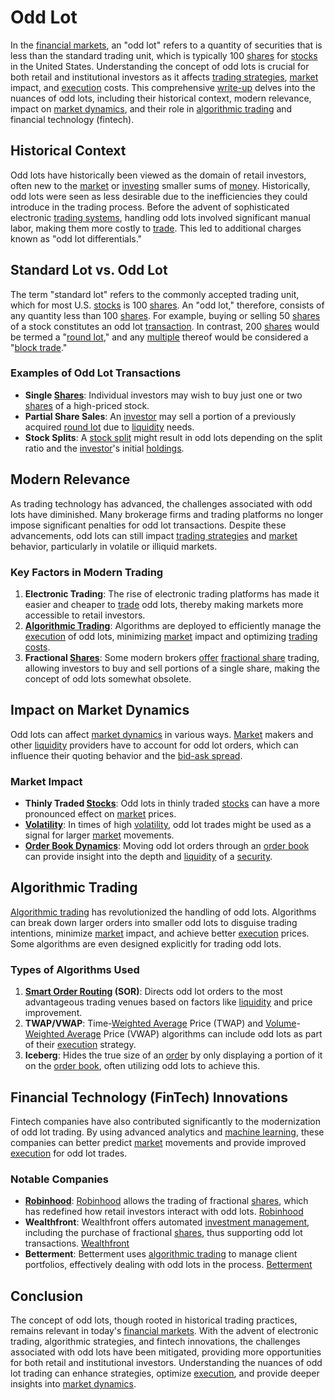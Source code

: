 # Odd Lot

In the [financial markets](../f/financial_market.md), an "odd lot" refers to a quantity of securities that is less than the standard trading unit, which is typically 100 [shares](../s/shares.md) for [stocks](../s/stock.md) in the United States. Understanding the concept of odd lots is crucial for both retail and institutional investors as it affects [trading strategies](../t/trading_strategies.md), [market](../m/market.md) impact, and [execution](../e/execution.md) costs. This comprehensive [write-up](../w/write-up.md) delves into the nuances of odd lots, including their historical context, modern relevance, impact on [market dynamics](../m/market_dynamics.md), and their role in [algorithmic trading](../a/accountability.md) and financial technology (fintech).

## Historical Context

Odd lots have historically been viewed as the domain of retail investors, often new to the [market](../m/market.md) or [investing](../i/investing.md) smaller sums of [money](../m/money.md). Historically, odd lots were seen as less desirable due to the inefficiencies they could introduce in the trading process. Before the advent of sophisticated electronic [trading systems](../t/trading_systems.md), handling odd lots involved significant manual labor, making them more costly to [trade](../t/trade.md). This led to additional charges known as "odd lot differentials."

## Standard Lot vs. Odd Lot

The term "standard lot" refers to the commonly accepted trading unit, which for most U.S. [stocks](../s/stock.md) is 100 [shares](../s/shares.md). An "odd lot," therefore, consists of any quantity less than 100 [shares](../s/shares.md). For example, buying or selling 50 [shares](../s/shares.md) of a stock constitutes an odd lot [transaction](../t/transaction.md). In contrast, 200 [shares](../s/shares.md) would be termed a "[round lot](../r/round_lot.md)," and any [multiple](../m/multiple.md) thereof would be considered a "[block trade](../b/block_trade.md)."

### Examples of Odd Lot Transactions

- **Single [Shares](../s/shares.md)**: Individual investors may wish to buy just one or two [shares](../s/shares.md) of a high-priced stock.
- **Partial Share Sales**: An [investor](../i/investor.md) may sell a portion of a previously acquired [round lot](../r/round_lot.md) due to [liquidity](../l/liquidity.md) needs.
- **Stock Splits**: A [stock split](../s/stock_split.md) might result in odd lots depending on the split ratio and the [investor](../i/investor.md)'s initial [holdings](../h/holdings.md).

## Modern Relevance

As trading technology has advanced, the challenges associated with odd lots have diminished. Many brokerage firms and trading platforms no longer impose significant penalties for odd lot transactions. Despite these advancements, odd lots can still impact [trading strategies](../t/trading_strategies.md) and [market](../m/market.md) behavior, particularly in volatile or illiquid markets.

### Key Factors in Modern Trading

1. **Electronic Trading**: The rise of electronic trading platforms has made it easier and cheaper to [trade](../t/trade.md) odd lots, thereby making markets more accessible to retail investors.
2. **[Algorithmic Trading](../a/accountability.md)**: Algorithms are deployed to efficiently manage the [execution](../e/execution.md) of odd lots, minimizing [market](../m/market.md) impact and optimizing [trading costs](../t/trading_costs.md).
3. **Fractional [Shares](../s/shares.md)**: Some modern brokers [offer](../o/offer.md) [fractional share](../f/fractional_share.md) trading, allowing investors to buy and sell portions of a single share, making the concept of odd lots somewhat obsolete.

## Impact on Market Dynamics

Odd lots can affect [market dynamics](../m/market_dynamics.md) in various ways. [Market](../m/market.md) makers and other [liquidity](../l/liquidity.md) providers have to account for odd lot orders, which can influence their quoting behavior and the [bid-ask spread](../b/bid-ask_spread.md).

### Market Impact

- **Thinly Traded [Stocks](../s/stock.md)**: Odd lots in thinly traded [stocks](../s/stock.md) can have a more pronounced effect on [market](../m/market.md) prices.
- **[Volatility](../v/volatility.md)**: In times of high [volatility](../v/volatility.md), odd lot trades might be used as a signal for larger [market](../m/market.md) movements.
- **[Order Book Dynamics](../o/order_book_dynamics.md)**: Moving odd lot orders through an [order book](../o/order_book.md) can provide insight into the depth and [liquidity](../l/liquidity.md) of a [security](../s/security.md).

## Algorithmic Trading

[Algorithmic trading](../a/accountability.md) has revolutionized the handling of odd lots. Algorithms can break down larger orders into smaller odd lots to disguise trading intentions, minimize [market](../m/market.md) impact, and achieve better [execution](../e/execution.md) prices. Some algorithms are even designed explicitly for trading odd lots.

### Types of Algorithms Used

1. **[Smart Order Routing](../s/smart_order_routing.md) (SOR)**: Directs odd lot orders to the most advantageous trading venues based on factors like [liquidity](../l/liquidity.md) and price improvement.
2. **TWAP/VWAP**: Time-[Weighted Average](../w/weighted_average.md) Price (TWAP) and [Volume](../v/volume.md)-[Weighted Average](../w/weighted_average.md) Price (VWAP) algorithms can include odd lots as part of their [execution](../e/execution.md) strategy.
3. **Iceberg**: Hides the true size of an [order](../o/order.md) by only displaying a portion of it on the [order book](../o/order_book.md), often utilizing odd lots to achieve this.

## Financial Technology (FinTech) Innovations

Fintech companies have also contributed significantly to the modernization of odd lot trading. By using advanced analytics and [machine learning](../m/machine_learning.md), these companies can better predict [market](../m/market.md) movements and provide improved [execution](../e/execution.md) for odd lot trades.

### Notable Companies

- **[Robinhood](../r/robinhood.md)**: [Robinhood](../r/robinhood.md) allows the trading of fractional [shares](../s/shares.md), which has redefined how retail investors interact with odd lots. [Robinhood](https://robinhood.com/)
- **Wealthfront**: Wealthfront offers automated [investment management](../i/investment_management.md), including the purchase of fractional [shares](../s/shares.md), thus supporting odd lot transactions. [Wealthfront](https://www.wealthfront.com/)
- **Betterment**: Betterment uses [algorithmic trading](../a/accountability.md) to manage client portfolios, effectively dealing with odd lots in the process. [Betterment](https://www.betterment.com/)

## Conclusion

The concept of odd lots, though rooted in historical trading practices, remains relevant in today's [financial markets](../f/financial_market.md). With the advent of electronic trading, algorithmic strategies, and fintech innovations, the challenges associated with odd lots have been mitigated, providing more opportunities for both retail and institutional investors. Understanding the nuances of odd lot trading can enhance strategies, optimize [execution](../e/execution.md), and provide deeper insights into [market dynamics](../m/market_dynamics.md).